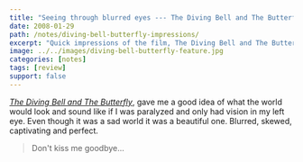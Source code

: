 ```yaml
---
title: "Seeing through blurred eyes --- The Diving Bell and The Butterfly"
date: 2008-01-29
path: /notes/diving-bell-butterfly-impressions/
excerpt: "Quick impressions of the film, The Diving Bell and The Butterfly."
image: ../../images/diving-bell-butterfly-feature.jpg
categories: [notes]
tags: [review]
support: false
---
```


[*The Diving Bell and The Butterfly*](http://www.thedivingbellandthebutterfly-themovie.com/), gave me a good idea of what the world would look and sound like if I was paralyzed and only had vision in my left eye. Even though it was a sad world it was a beautiful one. Blurred, skewed, captivating and perfect.

> Don't kiss me goodbye...
